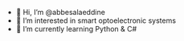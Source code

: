 - 👋 Hi, I’m @abbesalaeddine
- 👀 I’m interested in smart optoelectronic systems
- 🌱 I’m currently learning Python & C#

<!---
abbesalaeddine/abbesalaeddine is a ✨ special ✨ repository because its `README.md` (this file) appears on your GitHub profile.
You can click the Preview link to take a look at your changes.
--->
